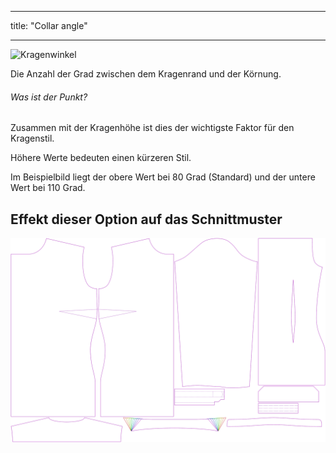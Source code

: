 - - -
title: "Collar angle"
- - -

![Kragenwinkel](collarangle.svg)

Die Anzahl der Grad zwischen dem Kragenrand und der Körnung.

<Note>

###### Was ist der Punkt?

Zusammen mit der Kragenhöhe ist dies der wichtigste Faktor für den Kragenstil.

Höhere Werte bedeuten einen kürzeren Stil.

Im Beispielbild liegt der obere Wert bei 80 Grad (Standard) und der untere Wert bei 110 Grad.

</Note>

## Effekt dieser Option auf das Schnittmuster

![Dieses Bild zeigt den Effekt dieser Option, indem es mehrere Varianten überlagert, die einen anderen Wert für diese Option haben](simone_collarangle_sample.svg "Effect of this option on the pattern")
